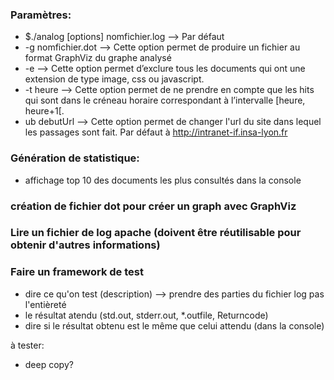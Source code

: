 ### Paramètres:
- $./analog [options] nomfichier.log  -->  Par défaut
- -g nomfichier.dot  -->  Cette option permet de produire un fichier au format GraphViz du graphe analysé
- -e  -->  Cette option permet d’exclure tous les documents qui ont une extension de type image, css ou javascript.
- -t heure  -->  Cette option permet de ne prendre en compte que les hits qui sont dans le créneau horaire correspondant à l’intervalle [heure, heure+1[.
- ub debutUrl  -->  Cette option permet de changer l'url du site dans lequel les passages sont fait. Par défaut à http://intranet-if.insa-lyon.fr

### Génération de statistique:
- affichage top 10 des documents les plus consultés dans la console

### création de fichier dot pour créer un graph avec GraphViz

### Lire un fichier de log apache (doivent être réutilisable pour obtenir d'autres informations)

### Faire un framework de test
- dire ce qu'on test (description) --> prendre des parties du fichier log pas l'entièreté
- le résultat atendu (std.out, stderr.out, *.outfile, Returncode)
- dire si le résultat obtenu est le même que celui attendu (dans la console)

à tester:
- deep copy?